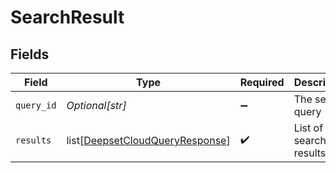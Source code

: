 # SearchResult


## Fields

| Field                                                                               | Type                                                                                | Required                                                                            | Description                                                                         |
| ----------------------------------------------------------------------------------- | ----------------------------------------------------------------------------------- | ----------------------------------------------------------------------------------- | ----------------------------------------------------------------------------------- |
| `query_id`                                                                          | *Optional[str]*                                                                     | :heavy_minus_sign:                                                                  | The search query                                                                    |
| `results`                                                                           | list[[DeepsetCloudQueryResponse](../../models/shared/deepsetcloudqueryresponse.md)] | :heavy_check_mark:                                                                  | List of search results.                                                             |